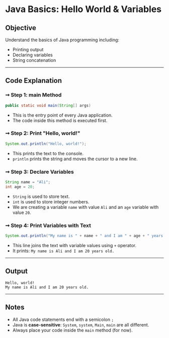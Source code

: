 # Java Basics: Hello World & Variables

## Objective

Understand the basics of Java programming including:

* Printing output
* Declaring variables
* String concatenation

---

## Code Explanation

### ➞ Step 1: main Method

```java
public static void main(String[] args)
```

* This is the entry point of every Java application.
* The code inside this method is executed first.

### ➞ Step 2: Print "Hello, world!"

```java
System.out.println("Hello, world!");
```

* This prints the text to the console.
* `println` prints the string and moves the cursor to a new line.

### ➞ Step 3: Declare Variables

```java
String name = "Ali";
int age = 20;
```

* `String` is used to store text.
* `int` is used to store integer numbers.
* We are creating a variable `name` with value `Ali` and an `age` variable with value `20`.

### ➞ Step 4: Print Variables with Text

```java
System.out.println("My name is " + name + " and I am " + age + " years old.");
```

* This line joins the text with variable values using `+` operator.
* It prints: `My name is Ali and I am 20 years old.`

---

## Output

```
Hello, world!
My name is Ali and I am 20 years old.
```

---

## Notes

* All Java code statements end with a semicolon `;`
* Java is **case-sensitive**: `System`, `system`, `Main`, `main` are all different.
* Always place your code inside the `main` method (for now).
